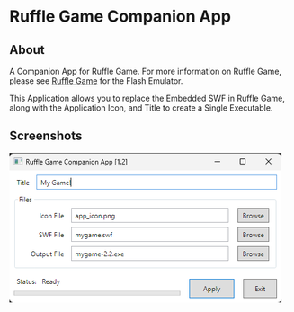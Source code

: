 ﻿# Ruffle Game Companion App

## About

A Companion App for Ruffle Game. For more information on Ruffle Game, please see
  [Ruffle Game](https://github.com/cyraid/ruffle-game) for the Flash Emulator.

This Application allows you to replace the Embedded SWF in Ruffle Game, along
  with the Application Icon, and Title to create a Single Executable.

## Screenshots

![Screenshot1](/assets/Screenshot1.png?raw=true "Screenshot1")
